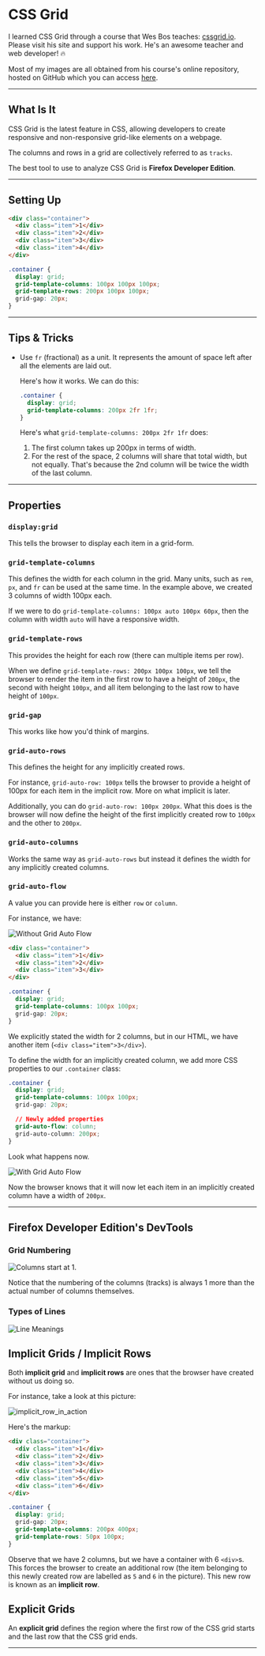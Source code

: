 # CSS Grid

I learned CSS Grid through a course that Wes Bos teaches: [cssgrid.io](cssgrid.io). Please visit his site and support his work. He's an awesome teacher and web developer! 🔥

Most of my images are all obtained from his course's online repository, hosted on GitHub which you can access [here](https://github.com/wesbos/css-grid).

---

## What Is It

CSS Grid is the latest feature in CSS, allowing developers to create responsive and non-responsive grid-like elements on a webpage.

The columns and rows in a grid are collectively referred to as `tracks`.

The best tool to use to analyze CSS Grid is **Firefox Developer Edition**.

---

## Setting Up

```html
<div class="container">
  <div class="item">1</div>
  <div class="item">2</div>
  <div class="item">3</div>
  <div class="item">4</div>
</div>
```

```css
.container {
  display: grid;
  grid-template-columns: 100px 100px 100px;
  grid-template-rows: 200px 100px 100px;
  grid-gap: 20px;
}
```

---

## Tips & Tricks

- Use `fr` (fractional) as a unit. It represents the amount of space left after all the elements are laid out.

  Here's how it works. We can do this:
  ```css
  .container {
    display: grid;
    grid-template-columns: 200px 2fr 1fr;
  }
  ```
  Here's what `grid-template-columns: 200px 2fr 1fr` does:
    1. The first column takes up 200px in terms of width.
    2. For the rest of the space, 2 columns will share that total width, but not equally. That's because the 2nd column will be twice the width of the last column.

---

## Properties

### `display:grid`

This tells the browser to display each item in a grid-form.

### `grid-template-columns`

This defines the width for each column in the grid. Many units, such as `rem`, `px`, and `fr` can be used at the same time. In the example above, we created 3 columns of width 100px each.

If we were to do `grid-template-columns: 100px auto 100px 60px`, then the column with width `auto` will have a responsive width.

### `grid-template-rows`

This provides the height for each row (there can multiple items per row).

When we define `grid-template-rows: 200px 100px 100px`, we tell the browser to render the item in the first row to have a height of `200px`, the second with height `100px`, and all item belonging to the last row to have height of `100px`.

### `grid-gap`

This works like how you'd think of margins.

### `grid-auto-rows`

This defines the height for any implicitly created rows.

For instance, `grid-auto-row: 100px` tells the browser to provide a height of 100px for each item in the implicit row. More on what implicit is later.

Additionally, you can do `grid-auto-row: 100px 200px`. What this does is the browser will now define the height of the first implicitly created row to `100px` and the other to `200px`.

### `grid-auto-columns`

Works the same way as `grid-auto-rows` but instead it defines the width for any implicitly created columns.

### `grid-auto-flow`

A value you can provide here is either `row` or `column`.

For instance, we have:

![Without Grid Auto Flow](without-grid-auto-flow.png)

```html
<div class="container">
  <div class="item">1</div>
  <div class="item">2</div>
  <div class="item">3</div>
</div>
```

```css
.container {
  display: grid;
  grid-template-columns: 100px 100px;
  grid-gap: 20px;
}
```

We explicitly stated the width for 2 columns, but in our HTML, we have another item (`<div class="item">3</div>`).

To define the width for an implicitly created column, we add more CSS properties to our `.container` class:

```css
.container {
  display: grid;
  grid-template-columns: 100px 100px;
  grid-gap: 20px;

  // Newly added properties
  grid-auto-flow: column;
  grid-auto-column: 200px;
}
```

Look what happens now.

![With Grid Auto Flow](with-grid-auto-flow.png)

Now the browser knows that it will now let each item in an implicitly created column have a width of `200px`.

---

## Firefox Developer Edition's DevTools

### Grid Numbering

![Columns start at 1.](cssgrid.png)

Notice that the numbering of the columns (tracks) is always 1 more than the actual number of columns themselves.

### Types of Lines

![Line Meanings](LineMeanings.png)

## Implicit Grids / Implicit Rows

Both **implicit grid** and **implicit rows** are ones that the browser have created without us doing so.

For instance, take a look at this picture:

![implicit_row_in_action](implicit_row_in_action.png)

Here's the markup:

```html
<div class="container">
  <div class="item">1</div>
  <div class="item">2</div>
  <div class="item">3</div>
  <div class="item">4</div>
  <div class="item">5</div>
  <div class="item">6</div>
</div>
```

```css
.container {
  display: grid;
  grid-gap: 20px;
  grid-template-columns: 200px 400px;
  grid-template-rows: 50px 100px;
}
```

Observe that we have 2 columns, but we have a container with 6 `<div>`s. This forces the browser to create an additional row (the item belonging to this newly created row are labelled as `5` and `6` in the picture). This new row is known as an **implicit row**.

## Explicit Grids

An **explicit grid** defines the region where the first row of the CSS grid starts and the last row that the CSS grid ends.

---